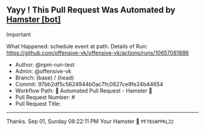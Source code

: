 ## Yayy ! This Pull Request Was Automated by [Hamster [bot]](https://github.com/npm-run-test)

> [!IMPORTANT]
> What Happened: schedule event at  path.
> Details of Run: https://github.com/offensive-vk/offensive-vk/actions/runs/10657081886

- Author: @npm-run-test
- Admin: @offensive-vk
- Branch:  (base) /  (head)
- Commit: 97bb2df5c5624944b0ac7fc0827ce8fe24b44654
- Workflow Path: 🤖 Automated Pull Request - Hamster 🐹
- Pull Request Number: #
- Pull Request Title: 

---

Thanks.
Sep 01, Sunday 08:22:11 PM
Your Hamster 🐹 <code>PF78VAPPKLZ2</code>
